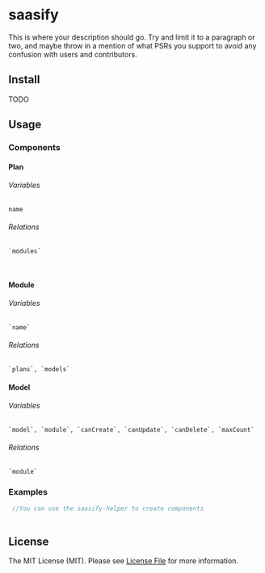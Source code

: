 # saasify

This is where your description should go. Try and limit it to a paragraph or two, and maybe throw in a mention of what
PSRs you support to avoid any confusion with users and contributors.

## Install

TODO

## Usage

### Components
 #### Plan
   ###### Variables
    name
   ###### Relations
    `modules`
  
  #### Module
   ###### Variables
    `name`
   ###### Relations
    `plans`, `models`
   
  #### Model
   ###### Variables
    `model`, `module`, `canCreate`, `canUpdate`, `canDelete`, `maxCount`
   ###### Relations
    `module`

  
### Examples

``` php
 //You can use the saasify-helper to create components
 

```


## License

The MIT License (MIT). Please see [License File](LICENSE.md) for more information.

